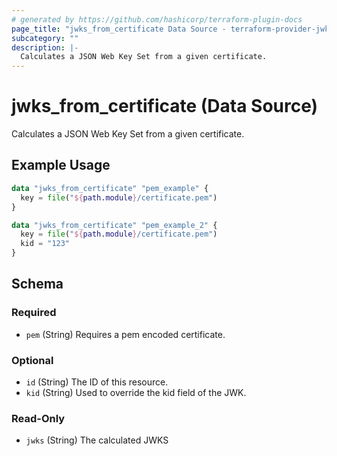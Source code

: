 ```yaml
---
# generated by https://github.com/hashicorp/terraform-plugin-docs
page_title: "jwks_from_certificate Data Source - terraform-provider-jwks"
subcategory: ""
description: |-
  Calculates a JSON Web Key Set from a given certificate.
---
```


# jwks_from_certificate (Data Source)

Calculates a JSON Web Key Set from a given certificate.

## Example Usage

```terraform
data "jwks_from_certificate" "pem_example" {
  key = file("${path.module}/certificate.pem")
}

data "jwks_from_certificate" "pem_example_2" {
  key = file("${path.module}/certificate.pem")
  kid = "123"
}
```

<!-- schema generated by tfplugindocs -->
## Schema

### Required

- `pem` (String) Requires a pem encoded certificate.

### Optional

- `id` (String) The ID of this resource.
- `kid` (String) Used to override the kid field of the JWK.

### Read-Only

- `jwks` (String) The calculated JWKS


